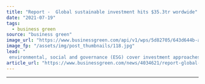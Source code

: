 ```yaml
---
title: "Report -  Global sustainable investment hits $35.3tr wordwide"
date: "2021-07-19"
tags: 
  - business green
source: "business green"
image_url: "https://www.businessgreen.com/api/v1/wps/5d82705/643d644b-a091-467c-8e29-481101ba07a6/6/iw-climate-change-002-185x114.jpg"
image_fp: "/assets/img/post_thumbnails/118.jpg"
lead: "
 environmental, social and governance (ESG) cover investment approaches for more than a third of global assets, Global Sustainable Investment Alliance claims ..."
article_url: "https://www.businessgreen.com/news/4034621/report-global-sustainable-investment-hits-usd35-3trn-wordwide"
---
```


---
